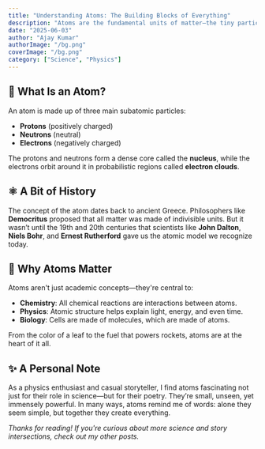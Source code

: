 ```yaml
---
title: "Understanding Atoms: The Building Blocks of Everything"
description: "Atoms are the fundamental units of matter—the tiny particles that compose everything from the air we breathe to the stars above. Whether you're pouring coffee or peering through a telescope, atoms are always at play."
date: "2025-06-03"
author: "Ajay Kumar"
authorImage: "/bg.png"
coverImage: "/bg.png"
category: ["Science", "Physics"]
---
```


## 🌌 What Is an Atom?

An atom is made up of three main subatomic particles:

-   **Protons** (positively charged)
-   **Neutrons** (neutral)
-   **Electrons** (negatively charged)

The protons and neutrons form a dense core called the **nucleus**, while the electrons orbit around it in probabilistic regions called **electron clouds**.


## ⚛️ A Bit of History

The concept of the atom dates back to ancient Greece. Philosophers like **Democritus** proposed that all matter was made of indivisible units. But it wasn’t until the 19th and 20th centuries that scientists like **John Dalton**, **Niels Bohr**, and **Ernest Rutherford** gave us the atomic model we recognize today.


## 🔬 Why Atoms Matter

Atoms aren't just academic concepts—they're central to:

-   **Chemistry**: All chemical reactions are interactions between atoms.
-   **Physics**: Atomic structure helps explain light, energy, and even time.
-   **Biology**: Cells are made of molecules, which are made of atoms.

From the color of a leaf to the fuel that powers rockets, atoms are at the heart of it all.




## ✨ A Personal Note

As a physics enthusiast and casual storyteller, I find atoms fascinating not just for their role in science—but for their poetry. They’re small, unseen, yet immensely powerful. In many ways, atoms remind me of words: alone they seem simple, but together they create everything.


_Thanks for reading! If you're curious about more science and story intersections, check out my other posts._
